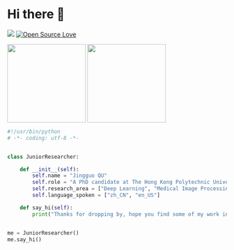 # Hi there 👋

![](https://komarev.com/ghpvc/?username=jinggqu&label=Profile+Views)
[![Open Source Love](https://badges.frapsoft.com/os/v1/open-source.svg?v=103)](https://github.com/ellerbrock/open-source-badges/)

<p align="left">
  <img height='180em' align='center' src="https://github-readme-stats-mu-five-30.vercel.app/api?username=jinggqu&show_icons=true&theme=ambient_gradient&hide=contribs" />
  <img height='180em' align='center' src="https://github-readme-stats-mu-five-30.vercel.app/api/top-langs/?username=jinggqu&layout=compact&hide=html,css,javascript" />
</p>

```python
#!/usr/bin/python
# -*- coding: utf-8 -*-


class JuniorResearcher:

    def __init__(self):
        self.name = "Jingguo QU"
        self.role = "A PhD candidate at The Hong Kong Polytechnic University (PolyU) 🇭🇰"
        self.research_area = ["Deep Learning", "Medical Image Processing"]
        self.language_spoken = ["zh_CN", "en_US"]

    def say_hi(self):
        print("Thanks for dropping by, hope you find some of my work interesting.")


me = JuniorResearcher()
me.say_hi()
```
